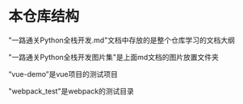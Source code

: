# 本仓库结构
"一路通关Python全栈开发.md"文档中存放的是整个仓库学习的文档大纲

"一路通关Python全栈开发图片集"是上面md文档的图片放置文件夹

“vue-demo”是vue项目的测试项目

"webpack_test"是webpack的测试目录